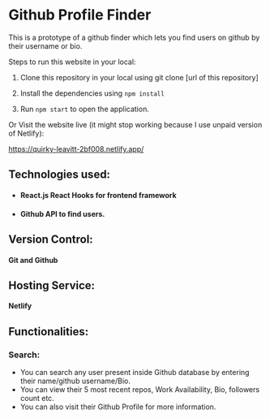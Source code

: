 # Github Profile Finder

This is a prototype of a github finder which lets you find users on github by their username or bio. 

Steps to run this website in your local:

1. Clone this repository in your local using git clone [url of this repository]

2. Install the dependencies using `npm install`

3. Run `npm start` to open the application.


Or Visit the website live (it might stop working because I use unpaid version of Netlify):

https://quirky-leavitt-2bf008.netlify.app/

## Technologies used:
* #### React.js React Hooks for frontend framework
* #### Github API to find users.

## Version Control:
#### Git and Github

## Hosting Service:
#### Netlify

## Functionalities:

### Search:
* You can search any user present inside Github database by entering their name/github username/Bio.
* You can view their 5 most recent repos, Work Availability, Bio, followers count etc.
* You can also visit their Github Profile for more information.
